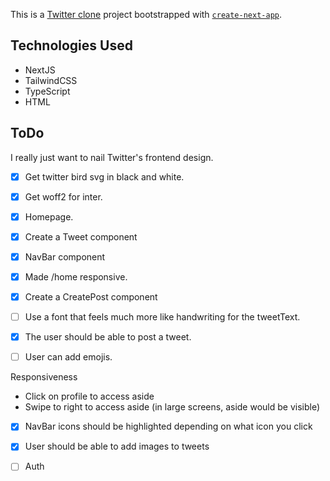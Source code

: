 This is a [Twitter clone](https://twitt3r-clone.netlify.app/) project bootstrapped with [`create-next-app`](https://nextjs.org/docs/app/api-reference/cli/create-next-app).

## Technologies Used
-  NextJS
-  TailwindCSS
-  TypeScript
-  HTML

## ToDo
I really just want to nail Twitter's frontend design.
- [x] Get twitter bird svg in black and white.
- [x] Get woff2 for inter.
- [x] Homepage.
- [x] Create a Tweet component
- [x] NavBar component
- [x] Made /home responsive.
- [x] Create a CreatePost component
- [ ] Use a font that feels much more like handwriting for the tweetText.
- [x] The user should be able to post a tweet.
- [ ] User can add emojis.


Responsiveness
- Click on profile to access aside
- Swipe to right to access aside (in large screens, aside would be visible)

- [x] NavBar icons should be highlighted depending on what icon you click

- [x] User should be able to add images to tweets


- [ ] Auth
